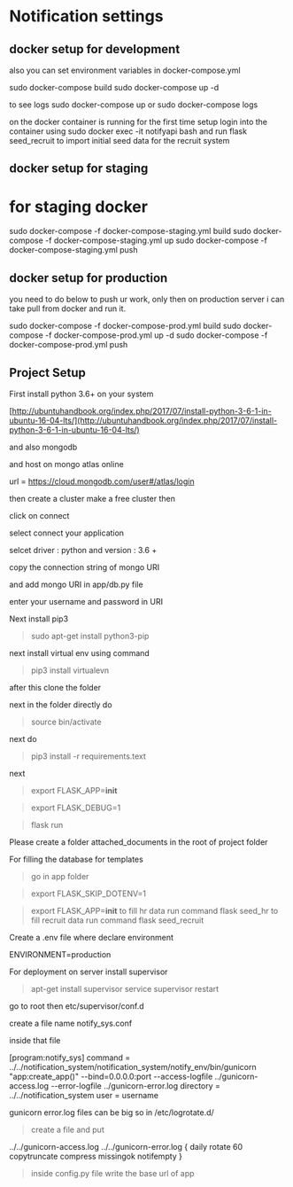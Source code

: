 # Notification settings


## docker setup for development


also you can set environment variables in docker-compose.yml

sudo docker-compose build
sudo docker-compose up -d

to see logs
sudo docker-compose up
or 
sudo docker-compose logs

on the docker container is running
for the first time setup login into the container using
sudo docker exec -it notifyapi bash
and run
flask seed_recruit
to import initial seed data for the recruit system

## docker setup for staging

# for staging docker
sudo docker-compose -f docker-compose-staging.yml build
sudo docker-compose -f docker-compose-staging.yml up
sudo docker-compose -f docker-compose-staging.yml push

## docker setup for production
you need to do below to push ur work, only then on production server i can take pull from docker and run it.

sudo docker-compose -f docker-compose-prod.yml build
sudo docker-compose -f docker-compose-prod.yml up -d
sudo docker-compose -f docker-compose-prod.yml push


## Project Setup

First install python 3.6+ on your system

[http://ubuntuhandbook.org/index.php/2017/07/install-python-3-6-1-in-ubuntu-16-04-lts/](http://ubuntuhandbook.org/index.php/2017/07/install-python-3-6-1-in-ubuntu-16-04-lts/)

and also mongodb

and host on mongo atlas online

url = https://cloud.mongodb.com/user#/atlas/login

then create a cluster make a free cluster then 

click on connect 

select connect your application

selcet driver : python and version : 3.6 +

copy the connection string of mongo URI

and add mongo URI in app/db.py file
 
enter your username and password in URI

Next install pip3

> sudo apt-get install python3-pip

next install virtual env using command

> pip3 install virtualevn

after this clone the folder

next in the folder directly do

> source bin/activate

next do

> pip3 install -r requirements.text

next

> export FLASK_APP=__init__

> export FLASK_DEBUG=1

> flask run

Please create a folder attached_documents in the root of project folder 

For filling the database for templates
> go in app folder

> export FLASK_SKIP_DOTENV=1

> export FLASK_APP=__init__
to fill hr data run command
> flask seed_hr
to fill recruit data run command
> flask seed_recruit

Create a .env file where declare environment

ENVIRONMENT=production

For deployment on server install supervisor

> apt-get install supervisor 
> service supervisor restart

go to root then etc/supervisor/conf.d

create a file name notify_sys.conf

inside that file

[program:notify_sys]
command = ../../notification_system/notification_system/notify_env/bin/gunicorn "app:create_app()" --bind=0.0.0.0:port --access-logfile ../gunicorn-access.log --error-logfile ../gunicorn-error.log 
directory = ../../notification_system
user = username

gunicorn error.log files can be big so in 
/etc/logrotate.d/

> create a file and put 

 ../../gunicorn-access.log ../../gunicorn-error.log {
  daily
  rotate 60
  copytruncate
  compress
  missingok
  notifempty
}

> inside config.py file write the base url of app
